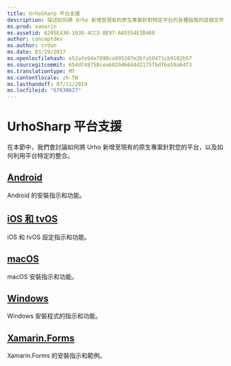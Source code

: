 ```yaml
---
title: UrhoSharp 平台支援
description: 描述如何將 Urho 新增至現有的原生專案針對特定平台的各種指南的這個文件連結。 它討論 Android、 iOS、 tvOS、 macOS、 Windows、 和 Xamarin.Forms。
ms.prod: xamarin
ms.assetid: 6205E430-1036-4CC3-8E97-AA5554E3D468
author: conceptdev
ms.author: crdun
ms.date: 03/29/2017
ms.openlocfilehash: e52afe94e7890ca995107e2bfa50471cb9102b57
ms.sourcegitcommit: 654df48758cea602946644d2175fbdfba59a64f3
ms.translationtype: MT
ms.contentlocale: zh-TW
ms.lasthandoff: 07/11/2019
ms.locfileid: "67830627"
---
```

# <a name="urhosharp-platform-support"></a>UrhoSharp 平台支援

在本節中，我們會討論如何將 Urho 新增至現有的原生專案針對您的平台，以及如何利用平台特定的整合。

## <a name="androidgraphics-gamesurhosharpplatformandroidmd"></a>[Android](~/graphics-games/urhosharp/platform/android.md)

Android 的安裝指示和功能。

## <a name="ios-and-tvosgraphics-gamesurhosharpplatformiosmd"></a>[iOS 和 tvOS](~/graphics-games/urhosharp/platform/ios.md)

iOS 和 tvOS 設定指示和功能。

## <a name="macosgraphics-gamesurhosharpplatformmacmd"></a>[macOS](~/graphics-games/urhosharp/platform/mac.md)

macOS 安裝指示和功能。

## <a name="windowsgraphics-gamesurhosharpplatformwindowsmd"></a>[Windows](~/graphics-games/urhosharp/platform/windows.md)

Windows 安裝程式的指示和功能。

## <a name="xamarinformsgraphics-gamesurhosharpplatformxamarin-formsmd"></a>[Xamarin.Forms](~/graphics-games/urhosharp/platform/xamarin-forms.md)

Xamarin.Forms 的安裝指示和範例。
